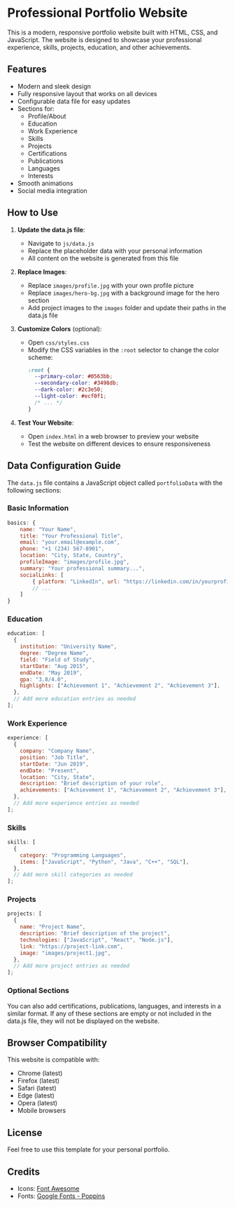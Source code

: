 # Professional Portfolio Website

This is a modern, responsive portfolio website built with HTML, CSS, and JavaScript. The website is designed to showcase your professional experience, skills, projects, education, and other achievements.

## Features

- Modern and sleek design
- Fully responsive layout that works on all devices
- Configurable data file for easy updates
- Sections for:
  - Profile/About
  - Education
  - Work Experience
  - Skills
  - Projects
  - Certifications
  - Publications
  - Languages
  - Interests
- Smooth animations
- Social media integration

## How to Use

1. **Update the data.js file**:

   - Navigate to `js/data.js`
   - Replace the placeholder data with your personal information
   - All content on the website is generated from this file

2. **Replace Images**:

   - Replace `images/profile.jpg` with your own profile picture
   - Replace `images/hero-bg.jpg` with a background image for the hero section
   - Add project images to the `images` folder and update their paths in the data.js file

3. **Customize Colors** (optional):

   - Open `css/styles.css`
   - Modify the CSS variables in the `:root` selector to change the color scheme:
     ```css
     :root {
       --primary-color: #0563bb;
       --secondary-color: #3498db;
       --dark-color: #2c3e50;
       --light-color: #ecf0f1;
       /* ... */
     }
     ```

4. **Test Your Website**:
   - Open `index.html` in a web browser to preview your website
   - Test the website on different devices to ensure responsiveness

## Data Configuration Guide

The `data.js` file contains a JavaScript object called `portfolioData` with the following sections:

### Basic Information

```javascript
basics: {
    name: "Your Name",
    title: "Your Professional Title",
    email: "your.email@example.com",
    phone: "+1 (234) 567-8901",
    location: "City, State, Country",
    profileImage: "images/profile.jpg",
    summary: "Your professional summary...",
    socialLinks: [
        { platform: "LinkedIn", url: "https://linkedin.com/in/yourprofile", icon: "fab fa-linkedin" },
        // ...
    ]
}
```

### Education

```javascript
education: [
  {
    institution: "University Name",
    degree: "Degree Name",
    field: "Field of Study",
    startDate: "Aug 2015",
    endDate: "May 2019",
    gpa: "3.8/4.0",
    highlights: ["Achievement 1", "Achievement 2", "Achievement 3"],
  },
  // Add more education entries as needed
];
```

### Work Experience

```javascript
experience: [
  {
    company: "Company Name",
    position: "Job Title",
    startDate: "Jun 2019",
    endDate: "Present",
    location: "City, State",
    description: "Brief description of your role",
    achievements: ["Achievement 1", "Achievement 2", "Achievement 3"],
  },
  // Add more experience entries as needed
];
```

### Skills

```javascript
skills: [
  {
    category: "Programming Languages",
    items: ["JavaScript", "Python", "Java", "C++", "SQL"],
  },
  // Add more skill categories as needed
];
```

### Projects

```javascript
projects: [
  {
    name: "Project Name",
    description: "Brief description of the project",
    technologies: ["JavaScript", "React", "Node.js"],
    link: "https://project-link.com",
    image: "images/project1.jpg",
  },
  // Add more project entries as needed
];
```

### Optional Sections

You can also add certifications, publications, languages, and interests in a similar format. If any of these sections are empty or not included in the data.js file, they will not be displayed on the website.

## Browser Compatibility

This website is compatible with:

- Chrome (latest)
- Firefox (latest)
- Safari (latest)
- Edge (latest)
- Opera (latest)
- Mobile browsers

## License

Feel free to use this template for your personal portfolio.

## Credits

- Icons: [Font Awesome](https://fontawesome.com/)
- Fonts: [Google Fonts - Poppins](https://fonts.google.com/specimen/Poppins)
